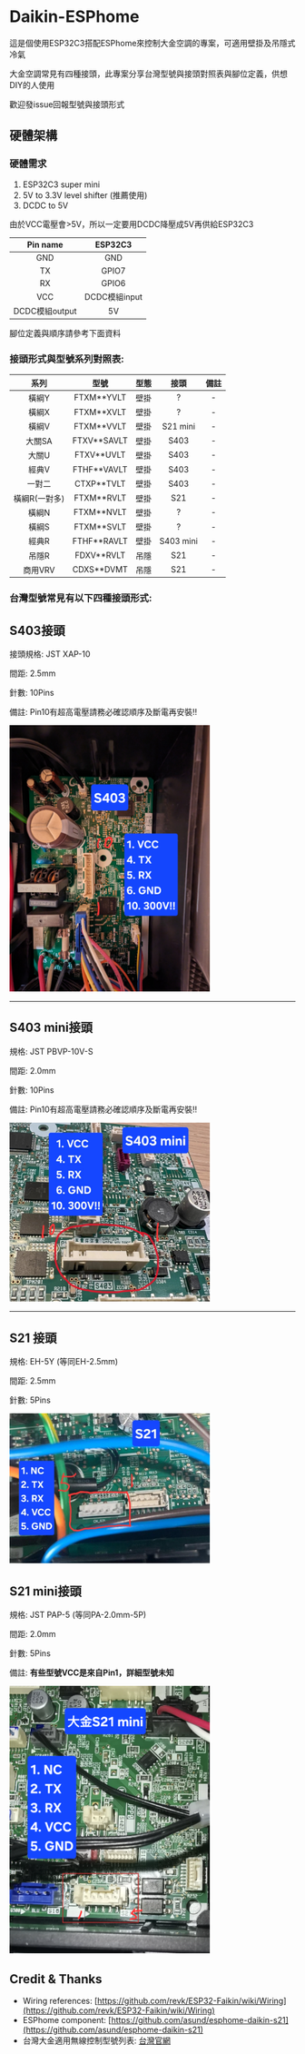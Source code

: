 # Daikin-ESPhome

這是個使用ESP32C3搭配ESPhome來控制大金空調的專案，可適用壁掛及吊隱式冷氣

大金空調常見有四種接頭，此專案分享台灣型號與接頭對照表與腳位定義，供想DIY的人使用

歡迎發issue回報型號與接頭形式

## 硬體架構

### 硬體需求

1. ESP32C3 super mini
2. 5V to 3.3V level shifter (推薦使用)
3. DCDC to 5V

由於VCC電壓會>5V，所以一定要用DCDC降壓成5V再供給ESP32C3

| Pin name | ESP32C3 |
|:--:|:--:|
| GND | GND |
| TX | GPIO7 |
| RX | GPIO6 |
| VCC | DCDC模組input |
| DCDC模組output | 5V |

腳位定義與順序請參考下面資料

### 接頭形式與型號系列對照表:

| 系列 | 型號 | 型態 | 接頭 | 備註 |
|:--:|:--:|:--:|:--:|:--:|
| 橫綱Y | FTXM**YVLT | 壁掛 | ? | - |
| 橫綱X | FTXM**XVLT | 壁掛 | ? | - |
| 橫綱V | FTXM**VVLT | 壁掛 | S21 mini | - |
| 大關SA | FTXV**SAVLT | 壁掛 | S403 | - |
| 大關U | FTXV**UVLT | 壁掛 | S403  | - |
| 經典V | FTHF**VAVLT | 壁掛 | S403 | - |
| 一對二 | CTXP**TVLT | 壁掛 | S403 | - |
| 橫綱R(一對多) | FTXM**RVLT | 壁掛 | S21 | - |
| 橫綱N | FTXM**NVLT | 壁掛 | ? | - |
| 橫綱S | FTXM**SVLT | 壁掛 | ? | - |
| 經典R | FTHF**RAVLT | 壁掛 | S403 mini | - |
| 吊隱R | FDXV**RVLT | 吊隱 | S21 | - |
| 商用VRV | CDXS**DVMT | 吊隱 | S21 | - |

### 台灣型號常見有以下四種接頭形式:

## S403接頭

接頭規格: JST XAP-10

間距: 2.5mm

針數: 10Pins

備註: Pin10有超高電壓請務必確認順序及斷電再安裝!!

<img src="images/S403.jpg" width="70%" />

---

## S403 mini接頭

規格: JST PBVP-10V-S

間距: 2.0mm

針數: 10Pins

備註: Pin10有超高電壓請務必確認順序及斷電再安裝!!

<img src="images/S403_mini.jpg" width="70%" />

---

## S21 接頭

規格: EH-5Y (等同EH-2.5mm)

間距: 2.5mm

針數: 5Pins

<img src="images/S21.jpeg" width="70%" />



## S21 mini接頭

規格: JST PAP-5 (等同PA-2.0mm-5P)

間距: 2.0mm

針數: 5Pins

備註: **有些型號VCC是來自Pin1，詳細型號未知**

<img src="images/S21_mini.png" width="70%" />


## Credit & Thanks

- Wiring references: [https://github.com/revk/ESP32-Faikin/wiki/Wiring](https://github.com/revk/ESP32-Faikin/wiki/Wiring)
- ESPhome component: [https://github.com/asund/esphome-daikin-s21](https://github.com/asund/esphome-daikin-s21)
- 台灣大金適用無線控制型號列表: [台灣官網](https://www.hotaidev.com.tw/web/product/9/59.html)






